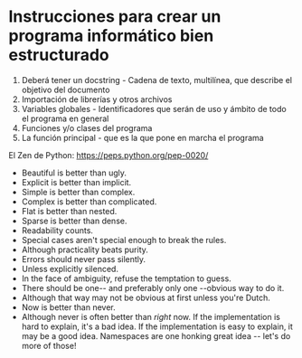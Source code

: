 # Instrucciones para crear un programa informático bien estructurado

1. Deberá tener un docstring - Cadena de texto, multilínea, que describe el objetivo del documento
2. Importación de librerías y otros archivos
3. Variables globales - Identificadores que serán de uso y ámbito de todo el programa en general
4. Funciones y/o clases del programa
5. La función principal - que es la que pone en marcha el programa

El Zen de Python:
https://peps.python.org/pep-0020/
- Beautiful is better than ugly.
- Explicit is better than implicit.
- Simple is better than complex.
- Complex is better than complicated.
- Flat is better than nested.
- Sparse is better than dense.
- Readability counts.
- Special cases aren't special enough to break the rules.
- Although practicality beats purity.
- Errors should never pass silently.
- Unless explicitly silenced.
- In the face of ambiguity, refuse the temptation to guess.
- There should be one-- and preferably only one --obvious way to do it.
- Although that way may not be obvious at first unless you're Dutch.
- Now is better than never.
- Although never is often better than *right* now.
If the implementation is hard to explain, it's a bad idea.
If the implementation is easy to explain, it may be a good idea.
Namespaces are one honking great idea -- let's do more of those!
